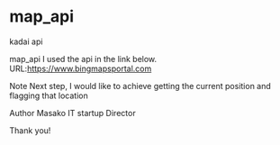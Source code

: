 # map_api
kadai api

map_api
I used the api in the link below.
URL:https://www.bingmapsportal.com

Note
Next step, I would like to achieve getting the current position and flagging that location

Author
Masako
IT startup Director

Thank you!
